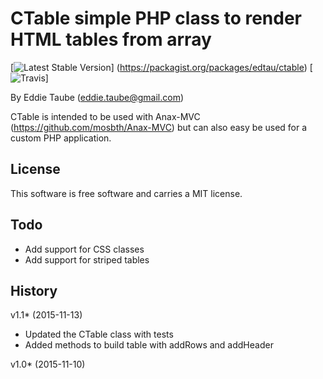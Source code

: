 CTable simple PHP class to render HTML tables from array
==================================

[![Latest Stable Version](https://poser.pugx.org/leaphly/cart-bundle/version.png)]
(https://packagist.org/packages/edtau/ctable)
[![Travis](https://travis-ci.org/edtau/edtauTable.svg?branch=master)]
 
 
 
By Eddie Taube (eddie.taube@gmail.com)

CTable is intended to be used with Anax-MVC (https://github.com/mosbth/Anax-MVC) but can also easy be used for a custom 
PHP application. 


License
----------------------------------

This software is free software and carries a MIT license.



Todo
----------------------------------

* Add support for CSS classes 
* Add support for striped tables
 


History
----------------------------------
v1.1* (2015-11-13)
* Updated the CTable class with tests
* Added methods to build table with addRows and addHeader 

v1.0* (2015-11-10)
